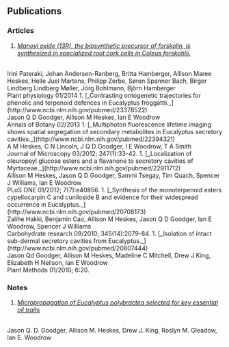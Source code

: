 ## Publications

### Articles

1. [_Manoyl oxide (13R), the biosynthetic precursor of forskolin, is synthesized in specialized root cork cells in Coleus forskohlii._](http://www.ncbi.nlm.nih.gov/pubmed/24481136)
 <br>
 Irini Pateraki, Johan Andersen-Ranberg, Britta Hamberger, Allison Maree Heskes, Helle Juel Martens, Philipp Zerbe, Søren Spanner Bach, Birger Lindberg Lindberg Møller, Jórg Bohlmann, Björn Hamberger
 <br>
 Plant physiology 01/2014
1. [_Contrasting ontogenetic trajectories for phenolic and terpenoid defences in Eucalyptus froggattii._](http://www.ncbi.nlm.nih.gov/pubmed/23378522)
 <br>
 Jason Q D Goodger, Allison M Heskes, Ian E Woodrow
 <br>
 Annals of Botany 02/2013
1. [_Multiphoton fluorescence lifetime imaging shows spatial segregation of secondary metabolites in Eucalyptus secretory cavities._](http://www.ncbi.nlm.nih.gov/pubmed/22394321)
 <br>
 A M Heskes, C N Lincoln, J Q D Goodger, I E Woodrow, T A Smith
 <br>
 Journal of Microscopy 03/2012; 247(1):33-42.
1. [_Localization of oleuropeyl glucose esters and a flavanone to secretory cavities of Myrtaceae._](http://www.ncbi.nlm.nih.gov/pubmed/22911712)
 <br>
 Allison M Heskes, Jason Q D Goodger, Sammi Tsegay, Tim Quach, Spencer J Williams, Ian E Woodrow
 <br>
 PLoS ONE 01/2012; 7(7):e40856.
1. [_Synthesis of the monoterpenoid esters cypellocarpin C and cuniloside B and evidence for their widespread occurrence in Eucalyptus._](http://www.ncbi.nlm.nih.gov/pubmed/20708173)
 <br>
 Zalihe Hakki, Benjamin Cao, Allison M Heskes, Jason Q D Goodger, Ian E Woodrow, Spencer J Williams
 <br>
 Carbohydrate research 09/2010; 345(14):2079-84.
1. [_Isolation of intact sub-dermal secretory cavities from Eucalyptus._](http://www.ncbi.nlm.nih.gov/pubmed/20807444)
 <br>
 Jason Qd Goodger, Allison M Heskes, Madeline C Mitchell, Drew J King, Elizabeth H Neilson, Ian E Woodrow
 <br>
 Plant Methods 01/2010; 6:20.

### Notes

1. [_Micropropagation of Eucalyptus polybractea selected for key essential oil traits_](http://www.researchgate.net/publication/223138641_Micropropagation_of_Eucalyptus_polybractea_selected_for_key_essential_oil_traits/file/d912f4ff6300a1fb33.pdf)
 <br>
 Jason Q. D. Goodger, Allison M. Heskes, Drew J. King, Roslyn M. Gleadow, Ian E. Woodrow